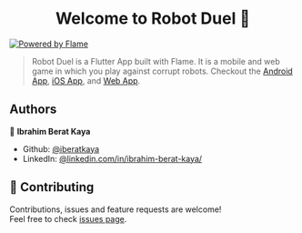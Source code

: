 <h1 align="center">Welcome to Robot Duel 👋</h1>

[![Powered by Flame](https://img.shields.io/badge/Powered%20by-%F0%9F%94%A5-orange.svg?style=flat-square)](https://flame-engine.org)


> Robot Duel is a Flutter App built with Flame. It is a mobile and web game in which you play against corrupt robots. Checkout the [Android App](https://play.google.com/store/apps/details?id=com.kaya.robotduel), [iOS App](https://apps.apple.com/us/app/robot-duel-fight/id1511433623), and [Web App](https://iberatkaya.github.io/Robot-Duel/#/).

## Authors

👤 **Ibrahim Berat Kaya**

* Github: [@iberatkaya](https://github.com/iberatkaya)
* LinkedIn: [@linkedin.com/in/ibrahim-berat-kaya/](https://linkedin.com/in/ibrahim-berat-kaya/)


## 🤝 Contributing

Contributions, issues and feature requests are welcome!<br />Feel free to check [issues page](https://github.com/iberatkaya/Robot-Duel/issues). 